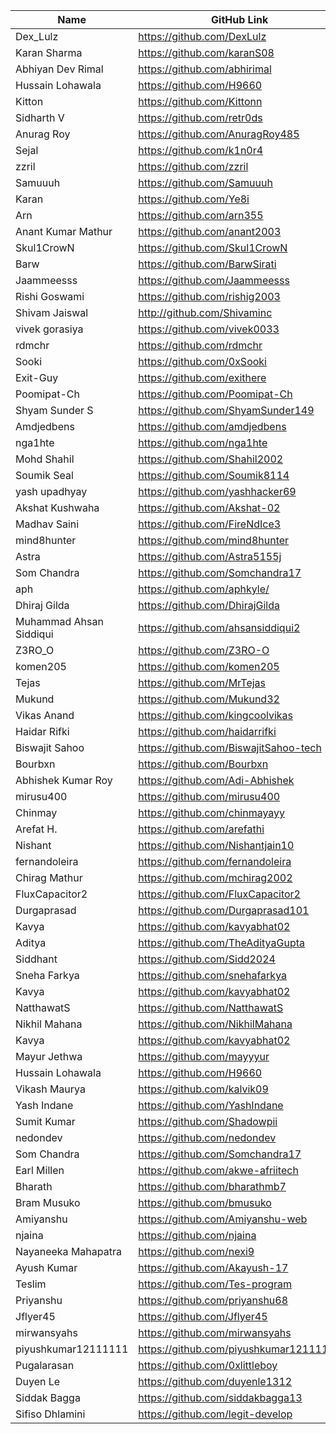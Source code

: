 | Name                    | GitHub Link                            |
| ----------------------- | -------------------------------------- |
| Dex_Lulz                | https://github.com/DexLulz             |
| Karan Sharma            | https://github.com/karanS08            |
| Abhiyan Dev Rimal       | https://github.com/abhirimal           |
| Hussain Lohawala        | https://github.com/H9660               |
| Kitton                  | https://github.com/Kittonn             |
| Sidharth V              | https://github.com/retr0ds             |
| Anurag Roy              | https://github.com/AnuragRoy485        |
| Sejal                   | https://github.com/k1n0r4              |
| zzril                   | https://github.com/zzril               |
| Samuuuh                 | https://github.com/Samuuuh             |
| Karan                   | https://github.com/Ye8i                |
| Arn                     | https://github.com/arn355              |
| Anant Kumar Mathur      | https://github.com/anant2003           |
| Skul1CrowN              | https://github.com/Skul1CrowN          |
| Barw                    | https://github.com/BarwSirati          |
| Jaammeesss              | https://github.com/Jaammeesss          |
| Rishi Goswami           | https://github.com/rishig2003          |
| Shivam Jaiswal          | http://github.com/Shivaminc            |
| vivek gorasiya          | https://github.com/vivek0033           |
| rdmchr                  | https://github.com/rdmchr              |
| Sooki                   | https://github.com/0xSooki             |
| Exit-Guy                | https://github.com/exithere            |
| Poomipat-Ch             | https://github.com/Poomipat-Ch         |
| Shyam Sunder S          | https://github.com/ShyamSunder149      |
| Amdjedbens              | https://github.com/amdjedbens          |
| nga1hte                 | https://github.com/nga1hte             |
| Mohd Shahil             | https://github.com/Shahil2002          |
| Soumik Seal             | https://github.com/Soumik8114          |
| yash upadhyay           | https://github.com/yashhacker69        |
| Akshat Kushwaha         | https://github.com/Akshat-02           |
| Madhav Saini            | https://github.com/FireNdIce3          |
| mind8hunter             | https://github.com/mind8hunter         |
| Astra                   | https://github.com/Astra5155j          |
| Som Chandra             | https://github.com/Somchandra17        |
| aph                     | https://github.com/aphkyle/            |
| Dhiraj Gilda            | https://github.com/DhirajGilda         |
| Muhammad Ahsan Siddiqui | https://github.com/ahsansiddiqui2      |
| Z3RO_O                  | https://github.com/Z3RO-O              |
| komen205                | https://github.com/komen205            |
| Tejas                   | https://github.com/MrTejas             |
| Mukund                  | https://github.com/Mukund32            |
| Vikas Anand             | https://github.com/kingcoolvikas       |
| Haidar Rifki            | https://github.com/haidarrifki         |
| Biswajit Sahoo          | https://github.com/BiswajitSahoo-tech  |
| Bourbxn                 | https://github.com/Bourbxn             |
| Abhishek Kumar Roy      | https://github.com/Adi-Abhishek        |
| mirusu400               | https://github.com/mirusu400           |
| Chinmay                 | https://github.com/chinmayayy          |
| Arefat H.               | https://github.com/arefathi            |
| Nishant                 | https://github.com/Nishantjain10       |
| fernandoleira           | https://github.com/fernandoleira       |
| Chirag Mathur           | https://github.com/mchirag2002         |
| FluxCapacitor2          | https://github.com/FluxCapacitor2      |
| Durgaprasad             | https://github.com/Durgaprasad101      |
| Kavya                   | https://github.com/kavyabhat02         |
| Aditya                  | https://github.com/TheAdityaGupta      |
| Siddhant                | https://github.com/Sidd2024            |
| Sneha Farkya            | https://github.com/snehafarkya         |
| Kavya                   | https://github.com/kavyabhat02         |
| NatthawatS              | https://github.com/NatthawatS          |
| Nikhil Mahana           | https://github.com/NikhilMahana        |
| Kavya                   | https://github.com/kavyabhat02         |
| Mayur Jethwa            | https://github.com/mayyyur             |
| Hussain Lohawala        | https://github.com/H9660               |
| Vikash Maurya           | https://github.com/kalvik09            |
| Yash Indane             | https://github.com/YashIndane          |
| Sumit Kumar             | https://github.com/Shadowpii           |
| nedondev                | https://github.com/nedondev            |
| Som Chandra             | https://github.com/Somchandra17        |
| Earl Millen             | https://github.com/akwe-afriitech      |
| Bharath                 | https://github.com/bharathmb7          |
| Bram Musuko             | https://github.com/bmusuko             |
| Amiyanshu               | https://github.com/Amiyanshu-web       |
| njaina                  | https://github.com/njaina              |
| Nayaneeka Mahapatra     | https://github.com/nexi9               |
| Ayush Kumar             | https://github.com/Akayush-17          |
| Teslim                  | https://github.com/Tes-program         |
| Priyanshu               | https://github.com/priyanshu68         |
| Jflyer45                | https://github.com/Jflyer45            |
| mirwansyahs             | https://github.com/mirwansyahs         |
| piyushkumar12111111     | https://github.com/piyushkumar12111111 |
| Pugalarasan             | https://github.com/0xlittleboy         |
| Duyen Le                | https://github.com/duyenle1312         |
| Siddak Bagga            | https://github.com/siddakbagga13       |
| Sifiso Dhlamini         | https://github.com/legit-develop       |
